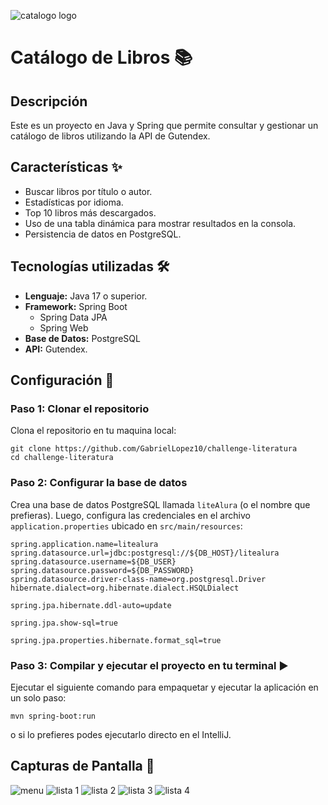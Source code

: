 ![catalogo logo](https://res.cloudinary.com/dfzw74nlk/image/upload/v1732840509/oy6q4bxcy8gwentsyyty.png)

# Catálogo de Libros 📚


## Descripción
Este es un proyecto en Java y Spring que permite consultar y gestionar un catálogo de libros
utilizando la API de Gutendex.

## Características ✨
- Buscar libros por título o autor.
- Estadísticas por idioma.
- Top 10 libros más descargados.
- Uso de una tabla dinámica para mostrar resultados en la consola.
- Persistencia de datos en PostgreSQL.

## Tecnologías utilizadas 🛠️
- **Lenguaje:** Java 17 o superior.
- **Framework:** Spring Boot
  - Spring Data JPA
  - Spring Web
- **Base de Datos:** PostgreSQL
- **API:** Gutendex.

## Configuración 🚀

### Paso 1: Clonar el repositorio

Clona el repositorio en tu maquina local:

```
git clone https://github.com/GabrielLopez10/challenge-literatura
cd challenge-literatura
```

### Paso 2: Configurar la base de datos

Crea una base de datos PostgreSQL llamada `liteAlura` (o el nombre que prefieras). 
Luego, configura las credenciales en el archivo `application.properties` ubicado en `src/main/resources`:

```
spring.application.name=litealura
spring.datasource.url=jdbc:postgresql://${DB_HOST}/litealura
spring.datasource.username=${DB_USER}
spring.datasource.password=${DB_PASSWORD}
spring.datasource.driver-class-name=org.postgresql.Driver
hibernate.dialect=org.hibernate.dialect.HSQLDialect

spring.jpa.hibernate.ddl-auto=update

spring.jpa.show-sql=true

spring.jpa.properties.hibernate.format_sql=true
```

### Paso 3: Compilar y ejecutar el proyecto en tu terminal ▶️

Ejecutar el siguiente comando para empaquetar y ejecutar la aplicación en un solo paso:

```
mvn spring-boot:run
```

o si lo prefieres podes ejecutarlo directo en el IntelliJ.

## Capturas de Pantalla 📸
![menu](https://res.cloudinary.com/dfzw74nlk/image/upload/v1732844109/catalogo%20de%20libros%20screenshots/s03dxmmuq3dbsb12ruwf.png)
![lista 1](https://res.cloudinary.com/dfzw74nlk/image/upload/v1732844109/catalogo%20de%20libros%20screenshots/j7p4fi3dhimbjwqnde4l.png)
![lista 2](https://res.cloudinary.com/dfzw74nlk/image/upload/v1732844109/catalogo%20de%20libros%20screenshots/bc5bzfp8hlyw9fsbtwpe.png)
![lista 3](https://res.cloudinary.com/dfzw74nlk/image/upload/v1732844109/catalogo%20de%20libros%20screenshots/xxgtz5dsm4pu3oerasun.png)
![lista 4](https://res.cloudinary.com/dfzw74nlk/image/upload/v1732844109/catalogo%20de%20libros%20screenshots/zf5ljf6yniwztktvfhir.png)